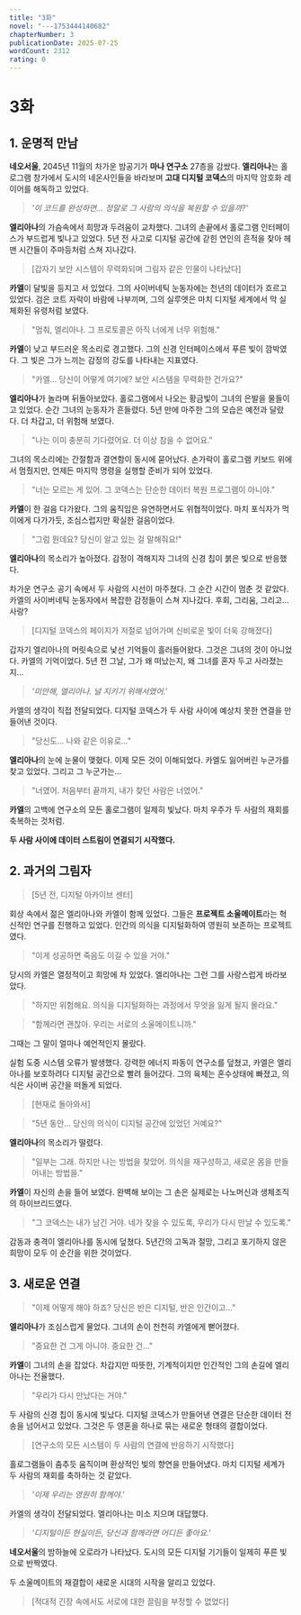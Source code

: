 ```yaml
---
title: "3화"
novel: "---1753444140682"
chapterNumber: 3
publicationDate: 2025-07-25
wordCount: 2312
rating: 0
---
```


# 3화

## 1. 운명적 만남

**네오서울**, 2045년 11월의 차가운 밤공기가 **마나 연구소** 27층을 감쌌다. **엘리아나**는 홀로그램 창가에서 도시의 네온사인들을 바라보며 **고대 디지털 코덱스**의 마지막 암호화 레이어를 해독하고 있었다.

> *'이 코드를 완성하면... 정말로 그 사람의 의식을 복원할 수 있을까?'*

**엘리아나**의 가슴속에서 희망과 두려움이 교차했다. 그녀의 손끝에서 홀로그램 인터페이스가 부드럽게 빛나고 있었다. 5년 전 사고로 디지털 공간에 갇힌 연인의 흔적을 찾아 헤맨 시간들이 주마등처럼 스쳐 지나갔다.

> [갑자기 보안 시스템이 무력화되며 그림자 같은 인물이 나타났다]

**카엘**이 달빛을 등지고 서 있었다. 그의 사이버네틱 눈동자에는 천년의 데이터가 흐르고 있었다. 검은 코트 자락이 바람에 나부끼며, 그의 실루엣은 마치 디지털 세계에서 막 실체화된 유령처럼 보였다.

> "멈춰, 엘리아나. 그 프로토콜은 아직 너에게 너무 위험해."

**카엘**이 낮고 부드러운 목소리로 경고했다. 그의 신경 인터페이스에서 푸른 빛이 깜박였다. 그 빛은 그가 느끼는 감정의 강도를 나타내는 지표였다.

> "카엘... 당신이 어떻게 여기에? 보안 시스템을 무력화한 건가요?"

**엘리아나**가 놀라며 뒤돌아보았다. 홀로그램에서 나오는 황금빛이 그녀의 은발을 물들이고 있었다. 순간 그녀의 눈동자가 흔들렸다. 5년 만에 마주한 그의 모습은 예전과 달랐다. 더 차갑고, 더 위험해 보였다.

> "나는 이미 충분히 기다렸어요. 더 이상 참을 수 없어요."

그녀의 목소리에는 간절함과 결연함이 동시에 묻어났다. 손가락이 홀로그램 키보드 위에서 멈췄지만, 언제든 마지막 명령을 실행할 준비가 되어 있었다.

> "너는 모르는 게 있어. 그 코덱스는 단순한 데이터 복원 프로그램이 아니야."

**카엘**이 한 걸음 다가왔다. 그의 움직임은 유연하면서도 위협적이었다. 마치 포식자가 먹이에게 다가가듯, 조심스럽지만 확실한 걸음이었다.

> "그럼 뭔데요? 당신이 알고 있는 걸 말해줘요!"

**엘리아나**의 목소리가 높아졌다. 감정이 격해지자 그녀의 신경 칩이 붉은 빛으로 반응했다. 

차가운 연구소 공기 속에서 두 사람의 시선이 마주쳤다. 그 순간 시간이 멈춘 것 같았다. 카엘의 사이버네틱 눈동자에서 복잡한 감정들이 스쳐 지나갔다. 후회, 그리움, 그리고... 사랑?

> [디지털 코덱스의 페이지가 저절로 넘어가며 신비로운 빛이 더욱 강해졌다]

갑자기 엘리아나의 머릿속으로 낯선 기억들이 흘러들어왔다. 그것은 그녀의 것이 아니었다. 카엘의 기억이었다. 5년 전 그날, 그가 왜 떠났는지, 왜 그녀를 혼자 두고 사라졌는지...

> *'미안해, 엘리아나. 널 지키기 위해서였어.'*

카엘의 생각이 직접 전달되었다. 디지털 코덱스가 두 사람 사이에 예상치 못한 연결을 만들어낸 것이다.

> "당신도... 나와 같은 이유로..."

**엘리아나**의 눈에 눈물이 맺혔다. 이제 모든 것이 이해되었다. 카엘도 잃어버린 누군가를 찾고 있었다. 그리고 그 누군가는...

> "너였어. 처음부터 끝까지, 내가 찾던 사람은 너였어."

**카엘**의 고백에 연구소의 모든 홀로그램이 일제히 빛났다. 마치 우주가 두 사람의 재회를 축복하는 것처럼.

**두 사람 사이에 데이터 스트림이 연결되기 시작했다.**

## 2. 과거의 그림자

> [5년 전, 디지털 아카이브 센터]

회상 속에서 젊은 엘리아나와 카엘이 함께 있었다. 그들은 **프로젝트 소울메이트**라는 혁신적인 연구를 진행하고 있었다. 인간의 의식을 디지털화하여 영원히 보존하는 프로젝트였다.

> "이게 성공하면 죽음도 이길 수 있을 거야."

당시의 카엘은 열정적이고 희망에 차 있었다. 엘리아나는 그런 그를 사랑스럽게 바라보았다.

> "하지만 위험해요. 의식을 디지털화하는 과정에서 무엇을 잃게 될지 몰라요."

> "함께라면 괜찮아. 우리는 서로의 소울메이트니까."

그때는 그 말이 얼마나 예언적인지 몰랐다.

실험 도중 시스템 오류가 발생했다. 강력한 에너지 파동이 연구소를 덮쳤고, 카엘은 엘리아나를 보호하려다 디지털 공간으로 빨려 들어갔다. 그의 육체는 혼수상태에 빠졌고, 의식은 사이버 공간을 떠돌게 되었다.

> [현재로 돌아와서]

> "5년 동안... 당신의 의식이 디지털 공간에 있었던 거예요?"

**엘리아나**의 목소리가 떨렸다. 

> "일부는 그래. 하지만 나는 방법을 찾았어. 의식을 재구성하고, 새로운 몸을 만들어내는 방법을."

**카엘**이 자신의 손을 들어 보였다. 완벽해 보이는 그 손은 실제로는 나노머신과 생체조직의 하이브리드였다.

> "그 코덱스는 내가 남긴 거야. 네가 찾을 수 있도록, 우리가 다시 만날 수 있도록."

감동과 충격이 엘리아나를 동시에 덮쳤다. 5년간의 고독과 절망, 그리고 포기하지 않은 희망이 모두 이 순간을 위한 것이었다.

## 3. 새로운 연결

> "이제 어떻게 해야 하죠? 당신은 반은 디지털, 반은 인간이고..."

**엘리아나**가 조심스럽게 물었다. 그녀의 손이 천천히 카엘에게 뻗어졌다.

> "중요한 건 그게 아니야. 중요한 건..."

**카엘**이 그녀의 손을 잡았다. 차갑지만 따뜻한, 기계적이지만 인간적인 그의 손길에 엘리아나는 전율했다.

> "우리가 다시 만났다는 거야."

두 사람의 신경 칩이 동시에 빛났다. 디지털 코덱스가 만들어낸 연결은 단순한 데이터 전송을 넘어서고 있었다. 그것은 두 영혼을 하나로 묶는 새로운 형태의 결합이었다.

> [연구소의 모든 시스템이 두 사람의 연결에 반응하기 시작했다]

홀로그램들이 춤추듯 움직이며 환상적인 빛의 향연을 만들어냈다. 마치 디지털 세계가 두 사람의 재회를 축하하는 것 같았다.

> *'이제 우리는 영원히 함께야.'*

카엘의 생각이 전달되었다. 엘리아나는 미소 지으며 대답했다.

> *'디지털이든 현실이든, 당신과 함께라면 어디든 좋아요.'*

**네오서울**의 밤하늘에 오로라가 나타났다. 도시의 모든 디지털 기기들이 일제히 푸른 빛으로 반짝였다. 

두 소울메이트의 재결합이 새로운 시대의 시작을 알리고 있었다.

> [적대적 긴장 속에서도 서로에 대한 끌림을 부정할 수 없었다]